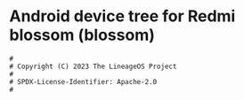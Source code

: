 # Android device tree for Redmi blossom (blossom)

```
#
# Copyright (C) 2023 The LineageOS Project
#
# SPDX-License-Identifier: Apache-2.0
#
```

